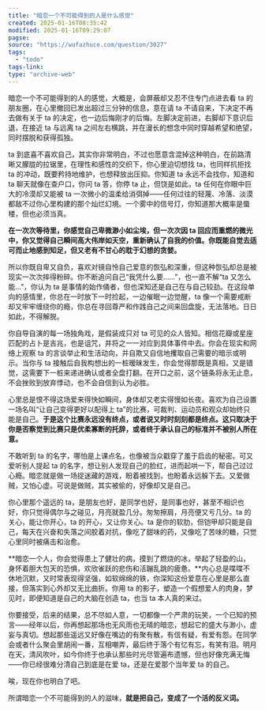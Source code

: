 ```yaml
---
title: "暗恋一个不可能得到的人是什么感觉"
created: 2025-01-16T08:35:42
modified: 2025-01-16T09:29:07
pagse:
source: "https://wufazhuce.com/question/3027"
tags:
  - "todo"
tags-link:
type: "archive-web"
---
```


暗恋一个不可能得到的人的感觉，大概是，会屏蔽却又忍不住专门点进去看 ta 的朋友圈，在心里撤回已发出超过三分钟的信息，意在请 ta 不请自来，下决定不再去做有关于 ta 的决定，也一边后悔刚才的后悔。左脚决定前进，右脚却下意识后退，在接近 ta 与远离 ta 之间左右横跳，并在漫长的想念中同时穿越希望和绝望，同时摆脱和获得孤独。

ta 到底喜不喜欢自己，其实你非常明白，不过也愿意含混掉这种明白，在前路清晰又朦胧的拉锯里，在理性和感性的交织下，你心里迫切想找 ta，也同样抗拒找 ta 的冲动，既要矜持地维护，也想释放出压抑。你知道 ta 永远不会找你，知道和 ta 聊天就像在查户口，你问 ta 答，你停 ta 止，但饶是如此，ta 任何在你眼中巨大的冷漠却又能被 ta 一次微小的温柔给消弭掉——任何过往的轻蔑、冷落、淡漠都敌不过你心里构建的那个灿烂幻境。一个雾中的信号灯，你知道那大概率是蜃楼，但也必须当真。

**在一次次等待里，你感觉自己卑微渺小如尘埃，但一次次因 ta 回应而重燃的微光中，你又觉得自己瞬间高大伟岸如天空，重新确认了自我的价值。你既能自觉去适可而止地感到知足，但又老有不甘心的耽于幻想的贪婪。**

所以你既自卑又自负，喜欢对镜自怜自己爱意的恢弘和深重，但这种恢弘却总是被现实一次次摔得粉碎。你不断追问自己“我凭什么要……”，也一直不解“ta 又怎么能…”，你认为 ta 是事情的始作俑者，但也深知还是自己在与自己较劲。在这段单向的感情里，你总在一时放下一时捡起，一边催眠一边觉醒，ta 像一个需要戒断却又牢牢缠绕你的瘾，你总在寻回尊严和作践自己之间来回盘旋，无法落地。日日如此，不得解脱。 

你自导自演的每一场独角戏，是假装成只对 ta 可见的众人皆知。相信花瓣或星座匹配的占卜是吉兆，也是诅咒，并将之一一对应到具体事件中去。你会在现实和网络上观察 ta 的言谈举止和生活动向，并自欺又自信地攫取自己需要的暗示或明示。当你与 ta 接触后自我构想出的一桩暧昧发生，你会觉得那既是真相，又是错觉，这需要下一桩来递进确认或者全盘打翻。在开口之前，这个链条将永无止息，不会挫败到放弃悸动，也不会自信到认为必胜。

心里总是恨不得这场爱来得快如瞬间，身体却又老实得慢如长夜。喜欢为自己设置一场名叫“让自己变得更好以配得上 ta”的比赛，可裁判、运动员和观众却始终只能是自己。**于是这个比赛永远没有终点，或者说又时时刻刻都是终点。这只取决于你是否察觉到比赛只是优柔寡断的托辞，或者终于承认自己的标准并不被别人所在意。** 

不敢听到 ta 的名字，哪怕是上课点名，也像被当众戳穿了羞于启齿的秘密。可又爱听别人提起 ta 的名字，想让别人发现自己的脸红，进而起哄一下，帮自己过过心瘾。暗恋就是做一场捉迷藏的游戏，盼着被找到，也盼着永远躲下去。又爱做贼，又怕心虚。可说是做贼，其实被偷的，好像却又是自己。

你心里那个遥远的 ta，是朋友也好，是同学也好，是同事也好，甚至不相识也好，你只觉得偶尔与之碰见，月亮就盈几分。匆匆擦肩，月亮便又亏几分。ta 的关心，能让你开心，ta 的开心，又让你关心。ta 是你的软肋，但铠甲却只能是自己，每天在兴奋和失落之间胶着对抗，像吃了甜味的药，又像吃了苦味的糖，只觉心里同时被痛击和治愈。

**暗恋一个人，你会觉得患上了健壮的病，摸到了燃烧的冰，举起了轻盈的山，身怀着胆大包天的恐惧，欢欣雀跃的悲伤和活蹦乱跳的疲惫。**内心总是喋喋不休地沉默，又时常表现得坚强，如软绵绵的铁，你深知这份爱意在心里是那么直接，但落实到心外却又无比曲折。你用 ta 的影子，塑造一个假想爱人的肉身，梦见时，即便知道是自己的大脑在创造 ta，也当 ta 本人真的来过。

你要接受，后来的结果，总不尽如人意，一切都像一个严肃的玩笑，一个已知的预言——经年以后，你再想起那场也无风雨也无晴的暗恋，想起它的盛大与渺小，虚妄与真切。想起那些遥远又好像在嘴边的有聚有散，有信有疑，有爱有怨。在同学会或者什么聚会里胡闹一番，互相嘲弄，最后终于落个有忆有忘，有笑有泪。明月在天，清风吹叶，如今你终于也承认那些时光尽管遍布遗憾，但也好像充满无悔——你已经很难分清自己到底是在爱 ta，还是在爱那个当年爱 ta 的自己。

唉，现在你也明白了吧。

所谓暗恋一个不可能得到的人的滋味，**就是把自己，变成了一个活的反义词。**

